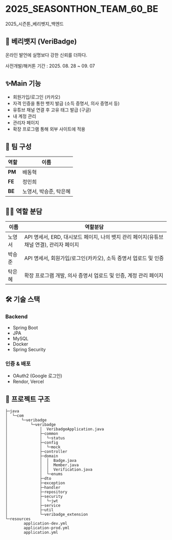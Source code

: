 # 2025_SEASONTHON_TEAM_60_BE
2025_시즌톤_베리벳지_백엔드




## 🍓 베리뱃지 (VeriBadge) 

온라인 발언에 실명보다 강한 신뢰를 더하다.

사전개발/해커톤 기간 : 2025. 08. 28 ~ 09. 07



## ✨Main 기능
- 회원가입/로그인 (카카오)
- 자격 인증을 통한 뱃지 발급 (소득 증명서, 의사 증명서 등)
- 유튜브 채널 연결 후 고유 태그 발급 (구글)
- 내 계정 관리
- 관리자 페이지 
- 확장 프로그램 통해 외부 사이트에 적용




## 👥 팀 구성

| 역할 | 이름 |
| --- | --- |
| **PM** | 배동혁 |
| **FE** | 정민희 |
| **BE** | 노영서, 박승준, 탁은혜 |




## 👩‍💻 역할 분담
|       이름         |                                      역할분담                         |
| -------------------------------------- | --------------------------------------------------------------------- |
| 노영서 | API 명세서, ERD, 대시보드 페이지, 나의 뱃지 관리 페이지(유튜브 채널 연결), 관리자 페이지 |
| 박승준 | API 명세서, 회원가입/로그인(카카오), 소득 증명서 업로드 및 인증 |
| 탁은혜 | 확장 프로그램 개발, 의사 증명서 업로드 및 인증, 계정 관리 페이지 |





## 🛠 기술 스택

### Backend

- Spring Boot
- JPA
- MySQL
- Docker
- Spring Security

### 인증 & 배포

- OAuth2 (Google 로그인)
- Rendor, Vercel



## 🌳 프로젝트 구조
```
├─java
│  └─com
│      └─veribadge
│          └─veribadge
│              │  VeribadgeApplication.java
│              ├─common
│              │  └─status
│              ├─config
│              │  └─mock
│              ├─controller
│              ├─domain
│              │  │  Badge.java
│              │  │  Member.java
│              │  │  Verification.java
│              │  └─enums
│              ├─dto
│              ├─exception
│              ├─handler
│              ├─repository
│              ├─security
│              │  └─jwt
│              ├─service
│              ├─util
│              └─veribadge_extension
└─resources
        application-dev.yml
        application-prod.yml
        application.yml
```
